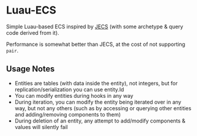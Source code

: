 # Luau-ECS
Simple Luau-based ECS inspired by [JECS](https://github.com/Ukendio/jecs/) (with some archetype & query code derived from it).

Performance is somewhat better than JECS, at the cost of not supporting `pair`.

Usage Notes
-----------
- Entities are tables (with data inside the entity), not integers, but for replication/serialization you can use entity.Id
- You can modify entities during hooks in any way
- During iteration, you can modify the entity being iterated over in any way, but not any others (such as by accessing or querying other entities and adding/removing components to them)
- During deletion of an entity, any attempt to add/modify components & values will silently fail
